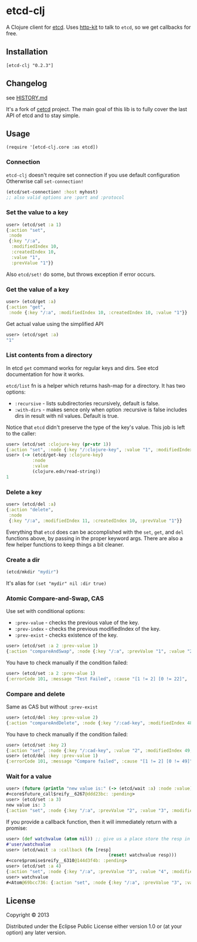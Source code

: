 # etcd-clj

A Clojure client for [etcd].
Uses [http-kit] to talk to `etcd`, so we get callbacks for free.

## Installation

`[etcd-clj "0.2.3"]`

## Changelog

see [HISTORY.md](https://github.com/narma/etcd/blob/master/HISTORY.md)

It's a fork of [cetcd](https://github.com/dwwoelfel/cetcd) project.
The main goal of this lib is to fully cover the last API of etcd and to stay simple.


## Usage
`(require '[etcd-clj.core :as etcd])`

### Connection

`etcd-clj` doesn't require set connection if you use default configuration
Otherwrise call `set-connection!`

```clojure
(etcd/set-connection! :host myhost)
;; also valid options are :port and :protocol
```

### Set the value to a key

```clojure
user> (etcd/set :a 1)
{:action "set",
 :node
 {:key "/:a",
  :modifiedIndex 10,
  :createdIndex 10,
  :value "1",
  :prevValue "1"}}
```

Also `etcd/set!` do some, but throws exception if error occurs.


### Get the value of a key

```clojure
user> (etcd/get :a)
{:action "get",
 :node {:key "/:a", :modifiedIndex 10, :createdIndex 10, :value "1"}}
```

Get actual value using the simplified API
```clojure
user> (etcd/sget :a)
"1"
```

### List contents from a directory

In etcd `get` command works for regular keys and dirs.
See etcd documentation for how it works.

`etcd/list` fn is a helper which returns hash-map for a directory.
It has two options:

- `:recursive`     - lists subdirectories recursively, default is false.
- `:with-dirs`     - makes sence only when option :recursive is false
                     includes dirs in result with nil values.
                     Default is true.




Notice that `etcd` didn't preserve the type of the key's value. This job is left to the caller:

```clojure
user> (etcd/set :clojure-key (pr-str 1))
{:action "set", :node {:key "/:clojure-key", :value "1", :modifiedIndex 14, :createdIndex 14}
user> (-> (etcd/get-key :clojure-key)
          :node
          :value
          (clojure.edn/read-string))
1

```

### Delete a key

```clojure
user> (etcd/del :a)
{:action "delete",
 :node
 {:key "/:a", :modifiedIndex 11, :createdIndex 10, :prevValue "1"}}
 ```


Everything that `etcd` does can be accomplished with the `set`, `get`, and `del` functions above, by passing in the proper keyword args. There are also a few helper functions to keep things a bit cleaner.


### Create a dir

```clojure
(etcd/mkdir "mydir")
```
It's alias for `(set "mydir" nil :dir true)`


### Atomic Compare-and-Swap, CAS

Use set with conditional options:
* `:prev-value` - checks the previous value of the key.
* `:prev-index` - checks the previous modifiedIndex of the key.
* `:prev-exist` - checks existence of the key.

```clojure
user> (etcd/set :a 2 :prev-value 1)
{:action "compareAndSwap", :node {:key "/:a", :prevValue "1", :value "2", :modifiedIndex 15, :createdIndex 13}}
```

You have to check manually if the condition failed:

```clojure
user> (etcd/set :a 2 :prev-alue 1)
{:errorCode 101, :message "Test Failed", :cause "[1 != 2] [0 != 22]", :index 22}
```

### Compare and delete
Same as CAS but without `:prev-exist`

```clojure
user> (etcd/del :key :prev-value 2)
{:action "compareAndDelete", :node {:key "/:cad-key", :modifiedIndex 48, :createdIndex 47}, :prevNode {:key "/:cad-key", :value "2", :modifiedIndex 47, :createdIndex 47}}
```

You have to check manually if the condition failed:

```clojure
user> (etcd/set :key 2)
{:action "set", :node {:key "/:cad-key", :value "2", :modifiedIndex 49, :createdIndex 49}}
user> (etcd/del :key :prev-value 1)
{:errorCode 101, :message "Compare failed", :cause "[1 != 2] [0 != 49]", :index 49}
```

### Wait for a value

```clojure
user> (future (println "new value is:" (-> (etcd/wait :a) :node :value)))
#<core$future_call$reify__6267@ddd23bc: :pending>
user> (etcd/set :a 3)
new value is: 3
{:action "set", :node {:key "/:a", :prevValue "2", :value "3", :modifiedIndex 16, :createdIndex 16}}
```

If you provide a callback function, then it will immediately return with a promise:

```clojure
user> (def watchvalue (atom nil)) ;; give us a place store the resp in the callback
#'user/watchvalue
user> (etcd/wait :a :callback (fn [resp]
                                       (reset! watchvalue resp)))
#<core$promise$reify__6310@144d3f4b: :pending>
user> (etcd/set :a 4)
{:action "set", :node {:key "/:a", :prevValue "3", :value "4", :modifiedIndex 20, :createdIndex 20}}
user> watchvalue
#<Atom@69bcc736: {:action "set", :node {:key "/:a", :prevValue "3", :value "4", :modifiedIndex 20, :createdIndex 20}}>
```


## License

Copyright © 2013

Distributed under the Eclipse Public License either version 1.0 or (at
your option) any later version.

[etcd]: https://github.com/coreos/etcd
[http-kit]: http://http-kit.org/

